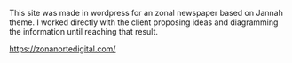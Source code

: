 This site was made in wordpress for an zonal newspaper based on Jannah theme. I worked directly with the client proposing ideas and diagramming the information until reaching that result.

https://zonanortedigital.com/
